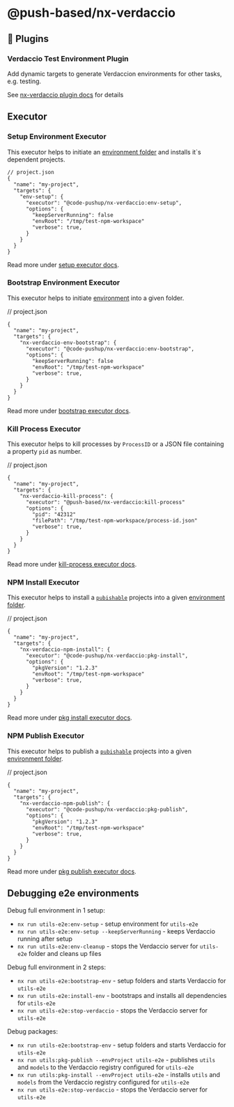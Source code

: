 # @push-based/nx-verdaccio

## 🔌 Plugins

### Verdaccio Test Environment Plugin

Add dynamic targets to generate Verdaccion environments for other tasks, e.g. testing.

See [nx-verdaccio plugin docs](./src/plugin/README.md) for details

## Executor

### Setup Environment Executor

This executor helps to initiate an [environment folder](../../../../../README.md#-environment-folders-to-isolate-files-during-e2e-tests) and installs it`s dependent projects.

```jsonc
// project.json
{
  "name": "my-project",
  "targets": {
    "env-setup": {
      "executor": "@code-pushup/nx-verdaccio:env-setup",
      "options": {
        "keepServerRunning": false
        "envRoot": "/tmp/test-npm-workspace"
        "verbose": true,
      }
    }
  }
}
```

Read more under [setup executor docs](./projects/nx-verdaccio/src/executors/setup/README.md).

### Bootstrap Environment Executor

This executor helps to initiate [environment](../../../../../README.md#-environment-folders-to-isolate-files-during-e2e-tests) into a given folder.

// project.json

```jsonc
{
  "name": "my-project",
  "targets": {
    "nx-verdaccio-env-bootstrap": {
      "executor": "@code-pushup/nx-verdaccio:env-bootstrap",
      "options": {
        "keepServerRunning": false
        "envRoot": "/tmp/test-npm-workspace"
        "verbose": true,
      }
    }
  }
}
```

Read more under [bootstrap executor docs](./projects/nx-verdaccio/src/executors/bootstrap/README.md).

### Kill Process Executor

This executor helps to kill processes by `ProcessID` or a JSON file containing a property `pid` as number.

// project.json

```jsonc
{
  "name": "my-project",
  "targets": {
    "nx-verdaccio-kill-process": {
      "executor": "@push-based/nx-verdaccio:kill-process"
      "options": {
        "pid": "42312"
        "filePath": "/tmp/test-npm-workspace/process-id.json"
        "verbose": true,
      }
    }
  }
}
```

Read more under [kill-process executor docs](./projects/nx-verdaccio/src/executors/kill-process/README.md).

### NPM Install Executor

This executor helps to install a [`pubishable`](../../../../../README.md#fine-grained-selection-of-publishable-projects) projects into a given [environment folder](../../../../../README.md#-environment-folders-to-isolate-files-during-e2e-tests).

// project.json

```jsonc
{
  "name": "my-project",
  "targets": {
    "nx-verdaccio-npm-install": {
      "executor": "@code-pushup/nx-verdaccio:pkg-install",
      "options": {
        "pkgVersion": "1.2.3"
        "envRoot": "/tmp/test-npm-workspace"
        "verbose": true,
      }
    }
  }
}
```

Read more under [pkg install executor docs](./projects/nx-verdaccio/src/executors/npm-install/README.md).

### NPM Publish Executor

This executor helps to publish a [`pubishable`](../../../../../README.md#fine-grained-selection-of-publishable-projects) projects into a given [environment folder](../../../../../README.md#-environment-folders-to-isolate-files-during-e2e-tests).

// project.json

```jsonc
{
  "name": "my-project",
  "targets": {
    "nx-verdaccio-npm-publish": {
      "executor": "@code-pushup/nx-verdaccio:pkg-publish",
      "options": {
        "pkgVersion": "1.2.3"
        "envRoot": "/tmp/test-npm-workspace"
        "verbose": true,
      }
    }
  }
}
```

Read more under [pkg publish executor docs](./projects/nx-verdaccio/src/executors/npm-publish/README.md).

## Debugging e2e environments

Debug full environment in 1 setup:

- `nx run utils-e2e:env-setup` - setup environment for `utils-e2e`
- `nx run utils-e2e:env-setup --keepServerRunning` - keeps Verdaccio running after setup
- `nx run utils-e2e:env-cleanup` - stops the Verdaccio server for `utils-e2e` folder and cleans up files

Debug full environment in 2 steps:

- `nx run utils-e2e:bootstrap-env` - setup folders and starts Verdaccio for `utils-e2e`
- `nx run utils-e2e:install-env` - bootstraps and installs all dependencies for `utils-e2e`
- `nx run utils-e2e:stop-verdaccio` - stops the Verdaccio server for `utils-e2e`

Debug packages:

- `nx run utils-e2e:bootstrap-env` - setup folders and starts Verdaccio for `utils-e2e`
- `nx run utils:pkg-publish --envProject utils-e2e` - publishes `utils` and `models` to the Verdaccio registry configured for `utils-e2e`
- `nx run utils:pkg-install --envProject utils-e2e` - installs `utils` and `models` from the Verdaccio registry configured for `utils-e2e`
- `nx run utils-e2e:stop-verdaccio` - stops the Verdaccio server for `utils-e2e`
